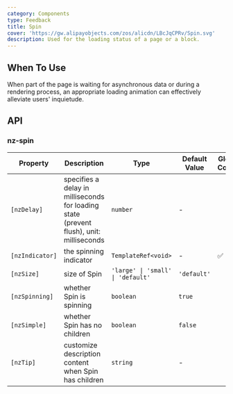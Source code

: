 ```yaml
---
category: Components
type: Feedback
title: Spin
cover: 'https://gw.alipayobjects.com/zos/alicdn/LBcJqCPRv/Spin.svg'
description: Used for the loading status of a page or a block.
---
```



## When To Use

When part of the page is waiting for asynchronous data or during a rendering process, an appropriate loading animation can effectively alleviate users' inquietude.


## API

### nz-spin

| Property        | Description                                                                             | Type                              | Default Value | Global Config |
| --------------- | --------------------------------------------------------------------------------------- | --------------------------------- | ------------- | ------------- |
| `[nzDelay]`     | specifies a delay in milliseconds for loading state (prevent flush), unit: milliseconds | `number`                          | -             |
| `[nzIndicator]` | the spinning indicator                                                                  | `TemplateRef<void>`               | -             | ✅             |
| `[nzSize]`      | size of Spin                                                                            | `'large' \| 'small' \| 'default'` | `'default'`   |
| `[nzSpinning]`  | whether Spin is spinning                                                                | `boolean`                         | `true`        |
| `[nzSimple]`    | whether Spin has no children                                                            | `boolean`                         | `false`       |
| `[nzTip]`       | customize description content when Spin has children                                    | `string`                          | -             |
